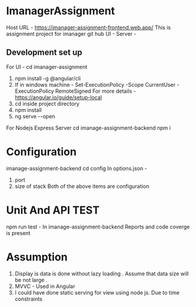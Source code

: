 
# ImanagerAssignment
Host URL - https://imanager-assignment-frontend.web.app/
This is assignment project for imanager 
git hub 
UI - 
Server - 
## Development set up
For UI - cd imanager-assignment 
1. npm install -g @angular/cli
2. If in windows machine - Set-ExecutionPolicy -Scope CurrentUser -ExecutionPolicy RemoteSigned
For more details - https://angular.io/guide/setup-local
3. cd inside project directory 
4. npm install 
5. ng serve --open

For Nodejs Express Server 
cd imanage-assignment-backend 
npm i 
# Configuration 
imanage-assignment-backend 
cd config 
In options.json -
1.  port 
2. size of stack 
Both of the above items are configuration 
# Unit And API TEST 
npm run test - In  imanage-assignment-backend 
Reports and code coverge is present 

# Assumption
1. Display is data is done without lazy loading . Assume that data size will be not large . 
2. MVVC - Used in Angular 
2. I could have done static serving for view using node js. Due to time constraints 




